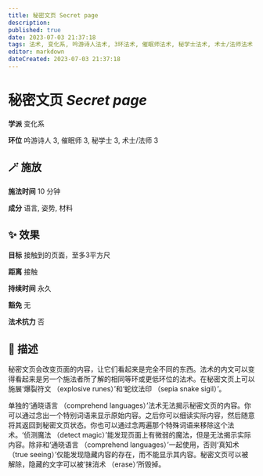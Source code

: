 ```yaml
---
title: 秘密文页 Secret page
description: 
published: true
date: 2023-07-03 21:37:18
tags: 法术, 变化系, 吟游诗人法术, 3环法术, 催眠师法术, 秘学士法术, 术士/法师法术
editor: markdown
dateCreated: 2023-07-03 21:37:18
---
```


# **秘密文页** *Secret page*

**学派** 变化系 

**环位** 吟游诗人 3, 催眠师 3, 秘学士 3, 术士/法师 3

## 🪄 施放

**施法时间** 10 分钟

**成分** 语言, 姿势, 材料

## ✨ 效果 

**目标** 接触到的页面，至多3平方尺 

**距离** 接触  

**持续时间** 永久 

**豁免** 无

**法术抗力** 否

## 📖 描述

秘密文页会改变页面的内容，让它们看起来是完全不同的东西。法术的内文可以变得看起来是另一个施法者所了解的相同等环或更低环位的法术。在秘密文页上可以施展‘爆裂符文 （explosive runes）’和‘蛇纹法印 （sepia snake sigil）’。

单独的‘通晓语言 （comprehend languages）’法术无法揭示秘密文页的内容。你可以通过念出一个特别词语来显示原始内容。之后你可以细读实际内容，然后随意将其返回到秘密文页状态。你也可以通过念两遍那个特殊词语来移除这个法术。‘侦测魔法 （detect magic）’能发现页面上有微弱的魔法，但是无法揭示实际内容。除非和‘通晓语言 （comprehend languages）’一起使用，否则‘真知术 （true seeing）’仅能发现隐藏内容的存在，而不能显示其内容。秘密文页可以被解除，隐藏的文字可以被‘抹消术 （erase）’所毁掉。
    